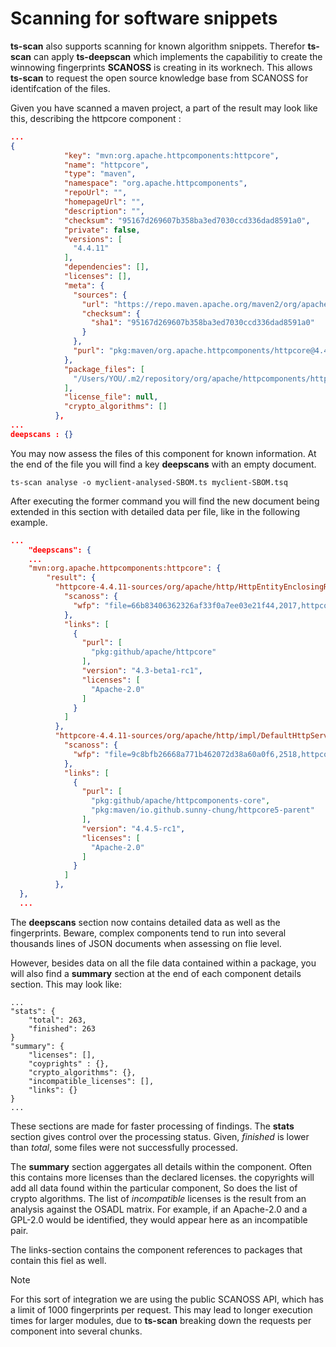 # Scanning for software snippets

**ts-scan** also supports scanning for known algorithm snippets. Therefor **ts-scan** can apply **ts-deepscan** which implements the capabilitiy to create the winnowing fingerprints **SCANOSS** is creating in its worknech. This allows **ts-scan** to request the open source knowledge base from SCANOSS for identifcation of the files. 

Given you have scanned a maven project, a part of the result may look like this, describing the httpcore component :

```json
...
{
            "key": "mvn:org.apache.httpcomponents:httpcore",
            "name": "httpcore",
            "type": "maven",
            "namespace": "org.apache.httpcomponents",
            "repoUrl": "",
            "homepageUrl": "",
            "description": "",
            "checksum": "95167d269607b358ba3ed7030ccd336dad8591a0",
            "private": false,
            "versions": [
              "4.4.11"
            ],
            "dependencies": [],
            "licenses": [],
            "meta": {
              "sources": {
                "url": "https://repo.maven.apache.org/maven2/org/apache/httpcomponents/httpcore/4.4.11/httpcore-4.4.11-sources.jar",
                "checksum": {
                  "sha1": "95167d269607b358ba3ed7030ccd336dad8591a0"
                }
              },
              "purl": "pkg:maven/org.apache.httpcomponents/httpcore@4.4.11"
            },
            "package_files": [
              "/Users/YOU/.m2/repository/org/apache/httpcomponents/httpcore/4.4.11/httpcore-4.4.11-sources.jar"
            ],
            "license_file": null,
            "crypto_algorithms": []
          },
...
deepscans : {}
```

You may now assess the files of this component for known information. At the end of the file you will find a key **deepscans** with an empty document. 

```shell
ts-scan analyse -o myclient-analysed-SBOM.ts myclient-SBOM.tsq
```

After executing the former command you will find the new document being extended in this section with detailed data per file, like in the following example.

```json
...
	"deepscans": {
    ...
    "mvn:org.apache.httpcomponents:httpcore": {
        "result": {
          "httpcore-4.4.11-sources/org/apache/http/HttpEntityEnclosingRequest.java": {
            "scanoss": {
              "wfp": "file=66b83406362326af33f0a7ee03e21f44,2017,httpcore-4.4.11-sources/org/apache/http/HttpEntityEnclosingRequest.java\n4=580f6570\n5=a61a9320\n6=89ee373b\n7=b0886638\n8=bd668b71,fb0d20c4\n9=028ead5a,cab55853,d7aead00\n11=93951dcd\n13=ff5dfccd\n14=064b3e26\n15=d3f942b8,8fe9d4f5,2a9536b0\n16=abbf89cb\n17=579ca428\n21=ec9057cf\n22=4273907d,64cdb0c4\n24=f76c9f40\n27=1ac38724,b2402c98\n30=e3b95bd8\n34=003e0fd8,3047c233,47acf246\n38=82fba22d\n39=25b13733,f0943a74\n40=16169a0f,c9e631f5,7f4c67b2\n41=30cbe494,d8c9a300\n44=8106c1da\n47=a22e5c36\n49=447042f1\n54=f77bcb6f\n58=2dccdd63\n"
            },
            "links": [
              {
                "purl": [
                  "pkg:github/apache/httpcore"
                ],
                "version": "4.3-beta1-rc1",
                "licenses": [
                  "Apache-2.0"
                ]
              }
            ]
          },
          "httpcore-4.4.11-sources/org/apache/http/impl/DefaultHttpServerConnection.java": {
            "scanoss": {
              "wfp": "file=9c8bfb26668a771b462072d38a60a0f6,2518,httpcore-4.4.11-sources/org/apache/http/impl/DefaultHttpServerConnection.java\n4=580f6570\n5=a61a9320\n6=89ee373b\n7=b0886638\n8=bd668b71,fb0d20c4\n9=028ead5a,cab55853,d7aead00\n11=93951dcd\n13=ff5dfccd\n14=064b3e26\n15=d3f942b8,8fe9d4f5,2a9536b0\n16=abbf89cb\n17=579ca428\n21=ec9057cf\n22=4273907d,64cdb0c4\n24=f76c9f40\n28=1ac38724,b2402c98\n30=235b7c46\n33=246462f0,a4a2fdf2\n35=351c8a91\n38=3edd0d02,0abd99fc\n40=e4bf6bcb,ef5d1f08\n45=bb5b769e,6bfc96ba\n52=cee709c8,85fbe786\n53=1be0cc05\n56=e290634a,19963438,163b4499,eebb31a2,de6d4c8d,bf7b4b60\n57=febf1c0e\n58=d5a9be8f\n59=3959e5c9,59ab756d\n60=92f8ce0e\n61=bb0a06bb\n63=405a0dd0\n"
            },
            "links": [
              {
                "purl": [
                  "pkg:github/apache/httpcomponents-core",
                  "pkg:maven/io.github.sunny-chung/httpcore5-parent"
                ],
                "version": "4.4.5-rc1",
                "licenses": [
                  "Apache-2.0"
                ]
              }
            ]
          },
  }, 
  ...
```

The **deepscans** section now contains detailed data as well as the fingerprints. Beware, complex components tend to run into several thousands lines of JSON documents when assessing on flie level. 

However, besides data on all the file data contained within a package, you will also find a **summary** section at the end of each component details section. This may look like:

```
...
"stats": {
	"total": 263,
	"finished": 263
}
"summary": {
	"licenses": [],
	"coyprights" : {},
	"crypto_algorithms": {},
	"incompatible_licenses": [],
	"links": {}
}
...
```

These sections are made for faster processing of findings. The **stats** section gives control over the processing status. Given, _finished_ is lower than _total_, some files were not successfully processed.

The **summary** section aggergates all details within the component. Often this contains more licenses than the declared licenses. the copyrights will add all data found within the particular component, So does the list of crypto algorithms. The list of *incompatible* licenses is the result from an analysis against the OSADL matrix. For example, if an Apache-2.0 and a GPL-2.0 would be identified, they would appear here as an incompatible pair.

The links-section contains the component references to packages that contain this fiel as well.   

> [!NOTE] 
>
> For this sort of integration we are using the public SCANOSS API, which has a limit of 1000 fingerprints per request. This may lead to longer execution times for larger modules, due to **ts-scan** breaking down the requests per component into several chunks. 